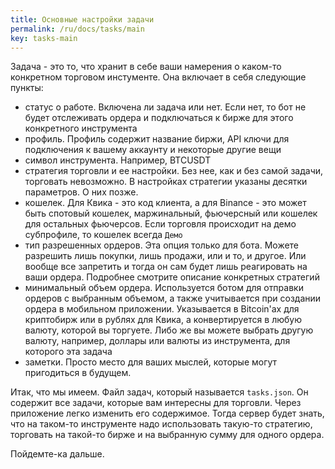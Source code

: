 ```yaml
---
title: Основные настройки задачи
permalink: /ru/docs/tasks/main
key: tasks-main
---
```


Задача - это то, что хранит в себе ваши намерения о каком-то конкретном торговом инстументе. 
Она включает в себя следующие пункты:
- статус о работе. Включена ли задача или нет. Если нет, то бот не будет отслеживать ордера и подключаться к бирже 
для этого конкретного инструмента
- профиль. Профиль содержит название биржи, API ключи для подключения к вашему аккаунту и некоторые другие вещи
- символ инструмента. Например, BTCUSDT
- стратегия торговли и ее настройки. Без нее, как и без самой задачи, торговать невозможно. 
В настройках стратегии указаны десятки параметров. О них позже.
- кошелек. Для Квика - это код клиента, а для Binance - это может быть спотовый кошелек, маржинальный, фьючерсный 
или кошелек для остальных фьючерсов. Если торговля происходит на демо субпрофиле, то кошелек всегда `Демо`
- тип разрешенных ордеров. Эта опция только для бота. Можете разрешить лишь покупки, лишь продажи, или и то, 
и другое. Или вообще все запретить и тогда он сам будет лишь реагировать на ваши ордера. 
Подробнее смотрите описание конкретных стратегий
- минимальный объем ордера. Используется ботом для отправки ордеров с выбранным объемом, а также учитывается при 
создании ордера в мобильном приложении. Указывается в Bitcoin'ах для криптобирж или в рублях для Квика, 
а конвертируется в любую валюту, которой вы торгуете. Либо же вы можете выбрать другую валюту, например, 
доллары или валюты из инструмента, для которого эта задача
- заметки. Просто место для ваших мыслей, которые могут пригодиться в будущем.

Итак, что мы имеем. Файл задач, который называется `tasks.json`. Он содержит все задачи, которые вам интересны для 
торговли. Через приложение легко изменить его содержимое. Тогда сервер будет знать, что на таком-то инструменте 
надо использовать такую-то стратегию, торговать на такой-то бирже и на выбранную сумму для одного ордера.

Пойдемте-ка дальше.


